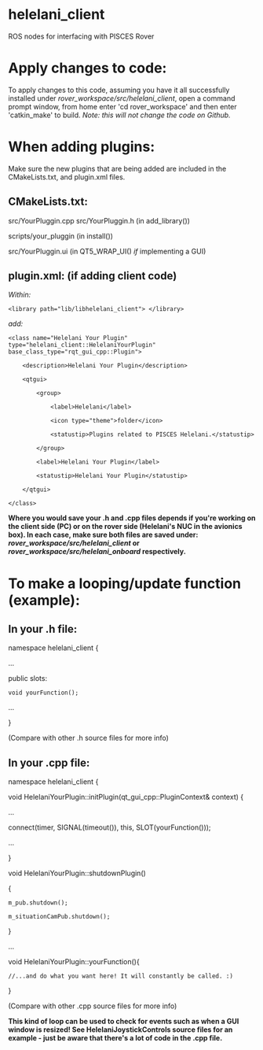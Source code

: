 # helelani_client
ROS nodes for interfacing with PISCES Rover

# Apply changes to code: 

To apply changes to this code, assuming you have it all successfully installed under *rover_workspace/src/helelani_client*, open a command prompt window, from home enter 'cd rover_workspace' and then enter 'catkin_make' to build. *Note: this will not change the code on Github.*

# When adding plugins:

Make sure the new plugins that are being added are included in the CMakeLists.txt, and plugin.xml files.

## CMakeLists.txt:

src/YourPluggin.cpp src/YourPluggin.h (in add_library())

scripts/your_pluggin (in install())

src/YourPluggin.ui (in QT5_WRAP_UI() *if* implementing a GUI)

## plugin.xml: (if adding client code)
*Within:*

    <library path="lib/libhelelani_client"> </library>

*add:*
  
    <class name="Helelani Your Plugin" type="helelani_client::HelelaniYourPlugin" base_class_type="rqt_gui_cpp::Plugin">
        
        <description>Helelani Your Plugin</description>
        
        <qtgui>
            
            <group>
                
                <label>Helelani</label>
                
                <icon type="theme">folder</icon>
                
                <statustip>Plugins related to PISCES Helelani.</statustip>
            
            </group>
            
            <label>Helelani Your Plugin</label>
            
            <statustip>Helelani Your Plugin</statustip>
        
        </qtgui>
    
    </class>

**Where you would save your .h and .cpp files depends if you're working on the client side (PC) or on the rover side (Helelani's NUC in the avionics box). In each case, make sure both files are saved under: *rover_workspace/src/helelani_client* or *rover_workspace/src/helelani_onboard* respectively.**

# To make a looping/update function (example):

## In your .h file:

namespace helelani_client {

...

public slots:

    void yourFunction();
    
...

}

(Compare with other .h source files for more info)

## In your .cpp file:

namespace helelani_client {

void HelelaniYourPlugin::initPlugin(qt_gui_cpp::PluginContext& context) {

...

connect(timer, SIGNAL(timeout()), this, SLOT(yourFunction()));

...

}

void HelelaniYourPlugin::shutdownPlugin()

{
    
    m_pub.shutdown();
    
    m_situationCamPub.shutdown();

}

...

void HelelaniYourPlugin::yourFunction(){

    //...and do what you want here! It will constantly be called. :)
    
}

(Compare with other .cpp source files for more info)

**This kind of loop can be used to check for events such as when a GUI window is resized! See HelelaniJoystickControls source files for an example - just be aware that there's a lot of code in the .cpp file.**

